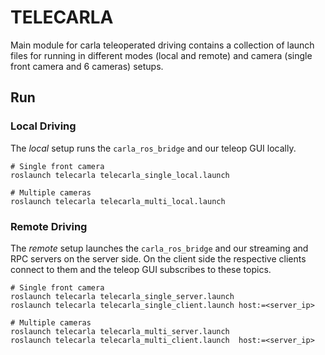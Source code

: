 # TELECARLA

Main module for carla teleoperated driving contains a collection of launch files for running in different modes (local and remote) and camera (single front camera and 6 cameras) setups.

## Run

### Local Driving

The *local* setup runs the `carla_ros_bridge` and our teleop GUI locally.

```shell
# Single front camera
roslaunch telecarla telecarla_single_local.launch

# Multiple cameras
roslaunch telecarla telecarla_multi_local.launch
```

### Remote Driving

The *remote* setup launches the `carla_ros_bridge` and our streaming and RPC servers on the server side. On the client side the respective clients connect to them and the teleop GUI subscribes to these topics.

```shell
# Single front camera
roslaunch telecarla telecarla_single_server.launch
roslaunch telecarla telecarla_single_client.launch host:=<server_ip>

# Multiple cameras
roslaunch telecarla telecarla_multi_server.launch
roslaunch telecarla telecarla_multi_client.launch  host:=<server_ip>
```
